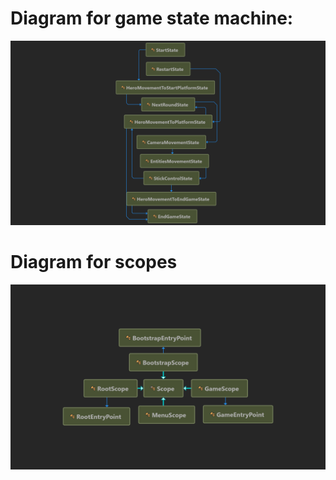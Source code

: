 # Diagram for game state machine:
![game_state_machine_diagram_img](docs/game_state_machine_diagram.png)

# Diagram for scopes
![scope_diagram_img](docs/scope_diagram.png)
